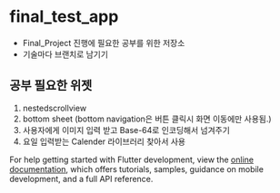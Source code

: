 # final_test_app
- Final_Project 진행에 필요한 공부를 위한 저장소
- 기술마다 브랜치로 남기기
## 공부 필요한 위젯
1. nestedscrollview
2. bottom sheet (bottom navigation은 버튼 클릭시 화면 이동에만 사용됨.)
3. 사용자에게 이미지 입력 받고 Base-64로 인코딩해서 넘겨주기
4. 요일 입력받는 Calender 라이브러리 찾아서 사용

For help getting started with Flutter development, view the
[online documentation](https://docs.flutter.dev/), which offers tutorials,
samples, guidance on mobile development, and a full API reference.
